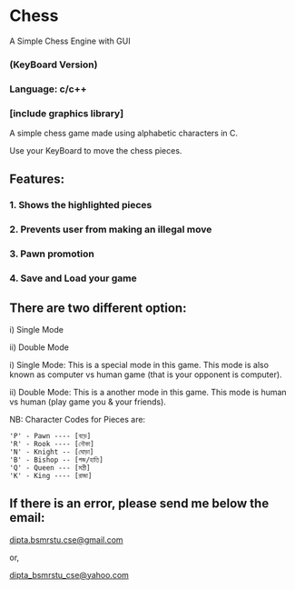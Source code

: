 # Chess
A Simple Chess Engine with GUI
### (KeyBoard Version)
### Language: c/c++
### [include graphics library]


A simple chess game made using alphabetic characters in C.

Use your KeyBoard to move the chess pieces.

## Features:
### 1. Shows the highlighted pieces
### 2. Prevents user from making an illegal move
### 3. Pawn promotion
### 4. Save and Load your game


## There are two different option:

  i)  Single Mode
  
  ii) Double Mode
  
i)  Single Mode: This is a special mode in this game. This mode is also known as
                 computer vs human game (that is your opponent is computer).

ii) Double Mode: This is a another mode in this game. This mode is human vs human
                 (play game you & your friends).

NB: Character Codes for Pieces are: 

	'P' - Pawn ---- [বড়ে]
	'R' - Rook ---- [নৌকা]
	'N' - Knight -- [ঘোড়া]
	'B' - Bishop -- [গজ/হাতি]
	'Q' - Queen --- [মন্ত্রী]
	'K' - King ---- [রাজা]

If there is an error, please send me below the email:
----------------------------------------------------
dipta.bsmrstu.cse@gmail.com

or,

dipta_bsmrstu_cse@yahoo.com
